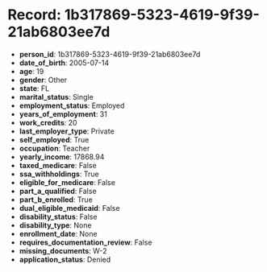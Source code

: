 # Record: 1b317869-5323-4619-9f39-21ab6803ee7d

- **person_id**: 1b317869-5323-4619-9f39-21ab6803ee7d
- **date_of_birth**: 2005-07-14
- **age**: 19
- **gender**: Other
- **state**: FL
- **marital_status**: Single
- **employment_status**: Employed
- **years_of_employment**: 31
- **work_credits**: 20
- **last_employer_type**: Private
- **self_employed**: True
- **occupation**: Teacher
- **yearly_income**: 17868.94
- **taxed_medicare**: False
- **ssa_withholdings**: True
- **eligible_for_medicare**: False
- **part_a_qualified**: False
- **part_b_enrolled**: True
- **dual_eligible_medicaid**: False
- **disability_status**: False
- **disability_type**: None
- **enrollment_date**: None
- **requires_documentation_review**: False
- **missing_documents**: W-2
- **application_status**: Denied
